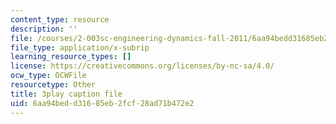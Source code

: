 ```yaml
---
content_type: resource
description: ''
file: /courses/2-003sc-engineering-dynamics-fall-2011/6aa94bedd31685eb2fcf28ad71b472e2_cd8lDtAtJbE.srt
file_type: application/x-subrip
learning_resource_types: []
license: https://creativecommons.org/licenses/by-nc-sa/4.0/
ocw_type: OCWFile
resourcetype: Other
title: 3play caption file
uid: 6aa94bed-d316-85eb-2fcf-28ad71b472e2
---
```

